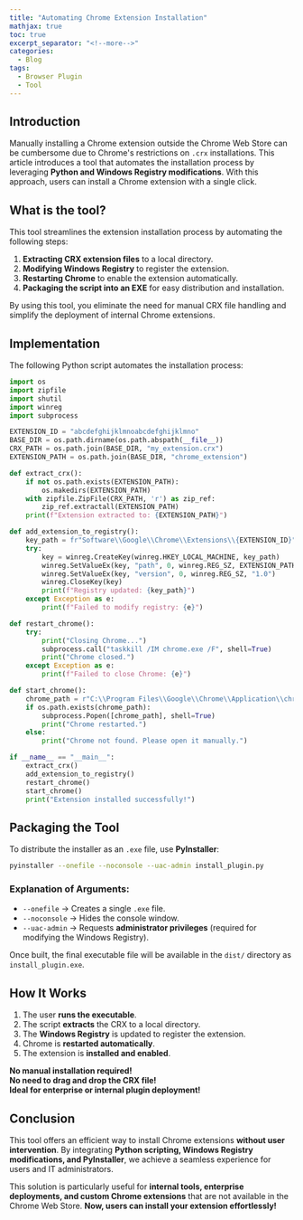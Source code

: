 ```yaml
---
title: "Automating Chrome Extension Installation"
mathjax: true
toc: true
excerpt_separator: "<!--more-->"
categories:
  - Blog
tags:
  - Browser Plugin
  - Tool
---
```


## Introduction

Manually installing a Chrome extension outside the Chrome Web Store can be cumbersome due to Chrome's restrictions on `.crx` installations. This article introduces a tool that automates the installation process by leveraging **Python and Windows Registry modifications**. With this approach, users can install a Chrome extension with a single click.

## What is the tool?

This tool streamlines the extension installation process by automating the following steps:
1. **Extracting CRX extension files** to a local directory.
2. **Modifying Windows Registry** to register the extension.
3. **Restarting Chrome** to enable the extension automatically.
4. **Packaging the script into an EXE** for easy distribution and installation.

By using this tool, you eliminate the need for manual CRX file handling and simplify the deployment of internal Chrome extensions.

## Implementation

The following Python script automates the installation process:

```python
import os
import zipfile
import shutil
import winreg
import subprocess

EXTENSION_ID = "abcdefghijklmnoabcdefghijklmno"
BASE_DIR = os.path.dirname(os.path.abspath(__file__))
CRX_PATH = os.path.join(BASE_DIR, "my_extension.crx")
EXTENSION_PATH = os.path.join(BASE_DIR, "chrome_extension")

def extract_crx():
    if not os.path.exists(EXTENSION_PATH):
        os.makedirs(EXTENSION_PATH)
    with zipfile.ZipFile(CRX_PATH, 'r') as zip_ref:
        zip_ref.extractall(EXTENSION_PATH)
    print(f"Extension extracted to: {EXTENSION_PATH}")

def add_extension_to_registry():
    key_path = fr"Software\\Google\\Chrome\\Extensions\\{EXTENSION_ID}"
    try:
        key = winreg.CreateKey(winreg.HKEY_LOCAL_MACHINE, key_path)
        winreg.SetValueEx(key, "path", 0, winreg.REG_SZ, EXTENSION_PATH)
        winreg.SetValueEx(key, "version", 0, winreg.REG_SZ, "1.0")
        winreg.CloseKey(key)
        print(f"Registry updated: {key_path}")
    except Exception as e:
        print(f"Failed to modify registry: {e}")

def restart_chrome():
    try:
        print("Closing Chrome...")
        subprocess.call("taskkill /IM chrome.exe /F", shell=True)
        print("Chrome closed.")
    except Exception as e:
        print(f"Failed to close Chrome: {e}")

def start_chrome():
    chrome_path = r"C:\\Program Files\\Google\\Chrome\\Application\\chrome.exe"
    if os.path.exists(chrome_path):
        subprocess.Popen([chrome_path], shell=True)
        print("Chrome restarted.")
    else:
        print("Chrome not found. Please open it manually.")

if __name__ == "__main__":
    extract_crx()
    add_extension_to_registry()
    restart_chrome()
    start_chrome()
    print("Extension installed successfully!")
```

## Packaging the Tool

To distribute the installer as an `.exe` file, use **PyInstaller**:

```sh
pyinstaller --onefile --noconsole --uac-admin install_plugin.py
```

### Explanation of Arguments:
- `--onefile` → Creates a single `.exe` file.
- `--noconsole` → Hides the console window.
- `--uac-admin` → Requests **administrator privileges** (required for modifying the Windows Registry).

Once built, the final executable file will be available in the `dist/` directory as `install_plugin.exe`.

## How It Works

1. The user **runs the executable**.
2. The script **extracts** the CRX to a local directory.
3. The **Windows Registry** is updated to register the extension.
4. Chrome is **restarted automatically**.
5. The extension is **installed and enabled**.

**No manual installation required!**  
**No need to drag and drop the CRX file!**  
**Ideal for enterprise or internal plugin deployment!**  

## Conclusion

This tool offers an efficient way to install Chrome extensions **without user intervention**. By integrating **Python scripting, Windows Registry modifications, and PyInstaller**, we achieve a seamless experience for users and IT administrators.

This solution is particularly useful for **internal tools, enterprise deployments, and custom Chrome extensions** that are not available in the Chrome Web Store.
**Now, users can install your extension effortlessly!** 

<script type="module">
  import mermaid from 'https://cdn.jsdelivr.net/npm/mermaid@10/dist/mermaid.esm.min.mjs';
  mermaid.initialize({ startOnLoad: true });
</script>
